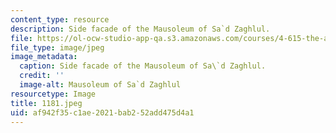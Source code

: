 ```yaml
---
content_type: resource
description: Side facade of the Mausoleum of Sa`d Zaghlul.
file: https://ol-ocw-studio-app-qa.s3.amazonaws.com/courses/4-615-the-architecture-of-cairo-spring-2002/af942f35c1ae2021bab252add475d4a1_1181.jpeg
file_type: image/jpeg
image_metadata:
  caption: Side facade of the Mausoleum of Sa\`d Zaghlul.
  credit: ''
  image-alt: Mausoleum of Sa`d Zaghlul
resourcetype: Image
title: 1181.jpeg
uid: af942f35-c1ae-2021-bab2-52add475d4a1
---
```

